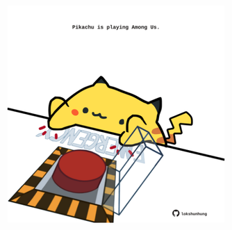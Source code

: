<!-- built at 28/04/2022, 23:01:09 UTC -->
<p align="center">
  <img width="500" height="500" src="./ReadmeImage.svg">
</p>
